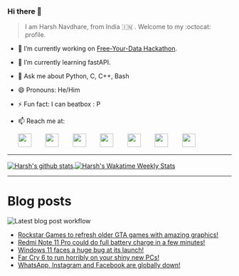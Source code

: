 ### Hi there 👋

> I am Harsh Navdhare, from India :india: . Welcome to my :octocat: profile.

* 🔭 I’m currently working on [Free-Your-Data Hackathon](https://free-your-data.devfolio.co/).
* 🌱 I’m currently learning fastAPI.                
* 💬 Ask me about Python, C, C++, Bash
* 😄 Pronouns: He/Him
* ⚡ Fun fact: I can beatbox : P
* 📫 Reach me at: 
 

    [<img src="https://simpleicons.org/icons/instagram.svg" width="30">](https://www.instagram.com/plus_infinity.hn) &nbsp;&nbsp;&nbsp;&nbsp;&nbsp;&nbsp;
    [<img src="https://simpleicons.org/icons/facebook.svg" width="30">](https://www.facebook.com/harsh.navdhare.infinity) &nbsp;&nbsp;&nbsp;&nbsp;&nbsp;&nbsp; 
    [<img src="https://simpleicons.org/icons/twitter.svg" width="30">](https://twitter.com/hnavdhare) &nbsp;&nbsp;&nbsp;&nbsp;&nbsp;&nbsp; 
    [<img src="https://simpleicons.org/icons/xdadevelopers.svg" width="30">](https://forum.xda-developers.com/member.php?u=8122486) &nbsp;&nbsp;&nbsp;&nbsp;&nbsp;&nbsp; 
    [<img src="https://simpleicons.org/icons/telegram.svg" width="30">](https://t.me/infinitEplus) &nbsp;&nbsp;&nbsp;&nbsp;&nbsp;&nbsp;
    [<img src="https://simpleicons.org/icons/snapchat.svg" width="30">](https://www.snapchat.com/add/plus.infinity) &nbsp;&nbsp;&nbsp;&nbsp;&nbsp;&nbsp; 
    [<img src="https://simpleicons.org/icons/gmail.svg" width="30">](mailto:navdhareharsh2001@gmail.com)
 
<hr>

<a href="https://github.com/infinity-plus/github-readme-stats">
  <img align="center" src="https://github-readme-stats-infinity-plus.vercel.app/api?username=infinity-plus&show_icons=true&count_private=true&theme=dark&include_all_commits=true", alt="Harsh's github stats" />
</a>

<a href="https://wakatime.com/@infinity_plus">
  <img align="center" src="https://github-readme-stats-infinity-plus.vercel.app/api/wakatime?username=infinity_plus&theme=dark&custom_title=Wakatime%20Weekly%20Stats", alt="Harsh's Wakatime Weekly Stats" />
</a>

<hr>

# Blog posts

![Latest blog post workflow](https://github.com/infinity-plus/infinity-plus/workflows/Latest%20blog%20post%20workflow/badge.svg)

<!-- BLOG-POST-LIST:START -->
- [Rockstar Games to refresh older GTA games with amazing graphics!](https://spadebee.com/2021/10/09/rockstar-games-to-refresh-older-gta-games-with-amazing-graphics/?utm_source=rss&utm_medium=rss&utm_campaign=rockstar-games-to-refresh-older-gta-games-with-amazing-graphics)
- [Redmi Note 11 Pro could do full battery charge in a few minutes!](https://spadebee.com/2021/10/08/redmi-note-11-pro-could-do-full-battery-charge-in-a-few-minutes/?utm_source=rss&utm_medium=rss&utm_campaign=redmi-note-11-pro-could-do-full-battery-charge-in-a-few-minutes)
- [Windows 11 faces a huge bug at its launch!](https://spadebee.com/2021/10/06/windows-11-faces-a-huge-bug-at-its-launch/?utm_source=rss&utm_medium=rss&utm_campaign=windows-11-faces-a-huge-bug-at-its-launch)
- [Far Cry 6 to run horribly on your shiny new PCs!](https://spadebee.com/2021/10/05/far-cry-6-to-run-horribly-on-your-shiny-new-pcs/?utm_source=rss&utm_medium=rss&utm_campaign=far-cry-6-to-run-horribly-on-your-shiny-new-pcs)
- [WhatsApp, Instagram and Facebook are globally down!](https://spadebee.com/2021/10/04/whatsapp-instagram-and-facebook-are-globally-down/?utm_source=rss&utm_medium=rss&utm_campaign=whatsapp-instagram-and-facebook-are-globally-down)
<!-- BLOG-POST-LIST:END -->
